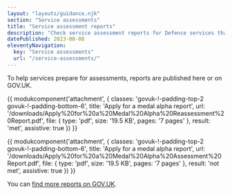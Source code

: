 ```yaml
---
layout: "layouts/guidance.njk"
section: "Service assessments"
title: "Service assessment reports"
description: "Check service assessment reports for Defence services that have already been assessed."
datePublished: 2023-08-08
eleventyNavigation:
  key: "Service assessments"
  url: "/service-assessments/"
---
```


To help services prepare for assessments, reports are published here or on GOV.UK.

{{ modukcomponent('attachment', {
  classes: 'govuk-!-padding-top-2 govuk-!-padding-bottom-6',
  title: 'Apply for a medal alpha report',
  url: '/downloads/Apply%20for%20a%20Medal%20Alpha%20Reassessment%20Report.pdf',
  file: {
    type: 'pdf',
    size: '19.5 KB',
    pages: '7 pages'
  },
  result: 'met',
  assistive: true
}) }}

{{ modukcomponent('attachment', {
  classes: 'govuk-!-padding-top-2 govuk-!-padding-bottom-6',
  title: 'Apply for a medal alpha report',
  url: '/downloads/Apply%20for%20a%20Medal%20Alpha%20Assessment%20Report.pdf',
  file: {
    type: 'pdf',
    size: '19.5 KB',
    pages: '7 pages'
  },
  result: 'not met',
  assistive: true
}) }}

You can [find more reports on GOV.UK](https://www.gov.uk/service-standard-reports).

